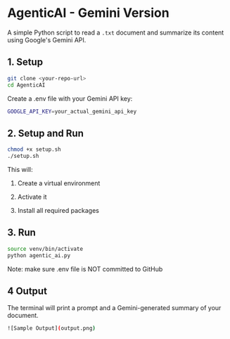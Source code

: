 # AgenticAI - Gemini Version

A simple Python script to read a `.txt` document and summarize its content using Google's Gemini API.

## 1. Setup

```bash
git clone <your-repo-url>
cd AgenticAI
```


Create a .env file with your Gemini API key:

```bash
GOOGLE_API_KEY=your_actual_gemini_api_key

```

## 2. Setup and Run
```bash
chmod +x setup.sh
./setup.sh

```

This will:

1. Create a virtual environment

2. Activate it

3. Install all required packages


## 3. Run
```bash
source venv/bin/activate
python agentic_ai.py
```

Note: make sure .env file is NOT committed to GitHub

## 4 Output

The terminal will print a prompt and a Gemini-generated summary of your document.
```bash
![Sample Output](output.png)
```
